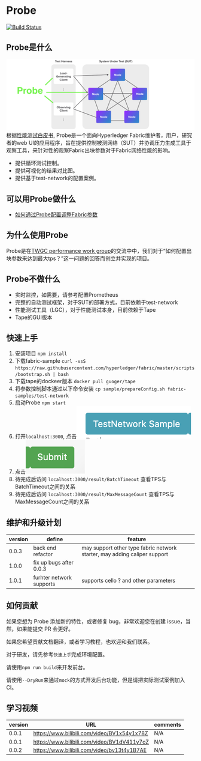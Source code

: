 # Probe
[![Build Status](https://dev.azure.com/yy19902439/yy19902439/_apis/build/status/SamYuan1990.Probe?branchName=main)](https://dev.azure.com/yy19902439/yy19902439/_build/latest?definitionId=8&branchName=main)

## Probe是什么

![Probe](doc/Probe.png)
根据[性能测试白皮书](https://www.hyperledger.org/learn/publications/blockchain-performance-metrics), Probe是一个面向Hyperledger Fabric维护者，用户，研究者的web UI的应用程序，旨在提供控制被测网络（SUT）并协调压力生成工具于观察工具，来针对性的观察Fabric出块参数对于Fabric网络性能的影响。

- 提供循环测试控制。
- 提供可视化的结果对比图。
- 提供基于test-network的配置案例。

## 可以用Probe做什么
- [如何通过Probe配置调整Fabric参数](doc/HowToConfigFabricParameters_ZH.md)

## 为什么使用Probe
Probe是在[TWGC performance work group](https://github.com/Hyperledger-TWGC/fabric-performance-wiki)的交流中中，我们对于“如何配置出块参数来达到最大tps？”这一问题的回答而创立并实现的项目。

## Probe不做什么
- 实时监控，如需要，请参考配置Prometheus
- 完整的自动测试框架，对于SUT的部署方式，目前依赖于test-network
- 性能测试工具（LGC），对于性能测试本身，目前依赖于Tape
- Tape的GUI版本

## 快速上手
1. 安装项目 `npm install`
1. 下载fabric-sample `curl -vsS https://raw.githubusercontent.com/hyperledger/fabric/master/scripts/bootstrap.sh | bash`
1. 下载tape的dockeer版本 `docker pull guoger/tape`
1. 将参数控制脚本通过以下命令安装 `cp sample/prepareConfig.sh fabric-samples/test-network`
1. 启动Probe `npm start`
1. 打开`localhost:3000`, 点击![TestNetworkSample](doc/quick_sample.png)
1. 点击![submit](doc/quicksample2.png)
1. 待完成后访问 `localhost:3000/result/BatchTimeout` 查看TPS与BatchTimeout之间的关系
1. 待完成后访问 `localhost:3000/result/MaxMessageCount` 查看TPS与MaxMessageCount之间的关系

## 维护和升级计划
version | define| feature
---|---|---
0.0.3 | back end refactor | may support other type fabric network starter, may adding caliper support
1.0.0 | fix up bugs after 0.0.3 | 
1.0.1 | furhter network supports | supports cello ? and other parameters

## 如何贡献

如果您想为 Probe 添加新的特性，或者修复 bug，非常欢迎您在创建 issue，当然，如果能提交 PR 会更好。

如果您希望贡献文档翻译，或者学习教程，也欢迎和我们联系。

对于研发，请先参考`快速上手`完成环境配置。

请使用`npm run build`来开发前台。

请使用`--DryRun`来通过`mock`的方式开发后台功能，但是请把实际测试案例加入CI。

## 学习视频
version | URL | comments
---|---|---
0.0.1 | https://www.bilibili.com/video/BV1x54y1x78Z | N/A
0.0.1 | https://www.bilibili.com/video/BV1dV411y7oZ | N/A
0.0.2 | https://www.bilibili.com/video/bv13t4y1B7AE | N/A